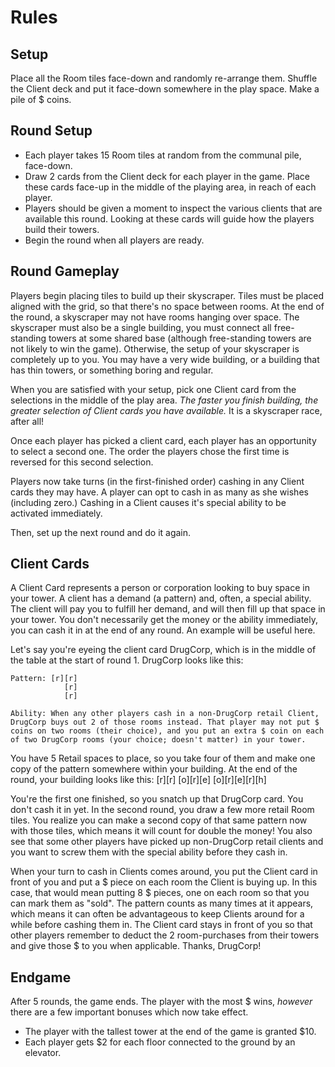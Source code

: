 Rules
=====


Setup
-----
Place all the Room tiles face-down and randomly re-arrange them. 
Shuffle the Client deck and put it face-down somewhere in the play space. 
Make a pile of $ coins. 

Round Setup
-----------
* Each player takes 15 Room tiles at random from the communal pile, face-down. 
* Draw 2 cards from the Client deck for each player in the game. Place these cards face-up in the middle of the playing area, in reach of each player.
* Players should be given a moment to inspect the various clients that are available this round. Looking at these cards will guide how the players build their towers.
* Begin the round when all players are ready.


Round Gameplay
--------------
Players begin placing tiles to build up their skyscraper. Tiles must be placed aligned with the grid, so that there's no space between rooms. At the end of the round, a skyscraper may not have rooms hanging over space. The skyscraper must also be a single building, you must connect all free-standing towers at some shared base (although free-standing towers are not likely to win the game). Otherwise, the setup of your skyscraper is completely up to you. You may have a very wide building, or a building that has thin towers, or something boring and regular. 

When you are satisfied with your setup, pick one Client card from the selections in the middle of the play area. *The faster you finish building, the greater selection of Client cards you have available.* It is a skyscraper race, after all!

Once each player has picked a client card, each player has an opportunity to select a second one. The order the players chose the first time is reversed for this second selection. 

Players now take turns (in the first-finished order) cashing in any Client cards they may have. A player can opt to cash in as many as she wishes (including zero.) Cashing in a Client causes it's special ability to be activated immediately.

Then, set up the next round and do it again.

Client Cards
------------
A Client Card represents a person or corporation looking to buy space in your tower. A client has a demand (a pattern) and, often, a special ability. The client will pay you to fulfill her demand, and will then fill up that space in your tower. You don't necessarily get the money or the ability immediately, you can cash it in at the end of any round. An example will be useful here.

Let's say you're eyeing the client card DrugCorp, which is in the middle of the table at the start of round 1. DrugCorp looks like this:

	Pattern: [r][r]
	            [r]
	            [r]

	Ability: When any other players cash in a non-DrugCorp retail Client, DrugCorp buys out 2 of those rooms instead. That player may not put $ coins on two rooms (their choice), and you put an extra $ coin on each of two DrugCorp rooms (your choice; doesn't matter) in your tower. 

You have 5 Retail spaces to place, so you take four of them and make one copy of the pattern somewhere within your building. At the end of the round, your building looks like this:
	[r][r]
	[o][r][e]
	[o][r][e][r][h]

You're the first one finished, so you snatch up that DrugCorp card. You don't cash it in yet. In the second round, you draw a few more retail Room tiles. You realize you can make a second copy of that same pattern now with those tiles, which means it will count for double the money! You also see that some other players have picked up non-DrugCorp retail clients and you want to screw them with the special ability before they cash in. 

When your turn to cash in Clients comes around, you put the Client card in front of you and put a $ piece on each room the Client is buying up. In this case, that would mean putting 8 $ pieces, one on each room so that you can mark them as "sold". The pattern counts as many times at it appears, which means it can often be advantageous to keep Clients around for a while before cashing them in. The Client card stays in front of you so that other players remember to deduct the 2 room-purchases from their towers and give those $ to you when applicable. Thanks, DrugCorp!

Endgame
--------
After 5 rounds, the game ends. The player with the most $ wins, *however* there are a few important bonuses which now take effect.

* The player with the tallest tower at the end of the game is granted $10.
* Each player gets $2 for each floor connected to the ground by an elevator.
